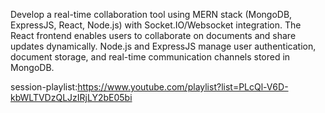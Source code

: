 Develop a real-time collaboration tool using MERN stack (MongoDB, ExpressJS, React, Node.js) with Socket.IO/Websocket integration. The React frontend enables users to collaborate on documents and share updates dynamically. Node.js and ExpressJS manage user authentication, document storage, and real-time communication channels stored in MongoDB.







session-playlist:https://www.youtube.com/playlist?list=PLcQl-V6D-kbWLTVDzQLJzIRjLY2bE05bi
